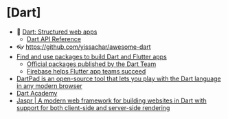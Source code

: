 # [Dart]

- 🔸 [Dart: Structured web apps](https://dart.dev/)
  - [Dart API Reference](https://api.dart.dev/stable/index.html)
- 👓 <https://github.com/yissachar/awesome-dart>
- [Find and use packages to build Dart and Flutter apps](https://pub.dev/)
  - [Official packages published by the Dart Team](https://pub.dev/publishers/dart.dev/packages)
  - [Firebase helps Flutter app teams succeed](https://pub.dev/publishers/firebase.google.com/packages)
- [DartPad is an open-source tool that lets you play with the Dart language in any modern browser](https://dartpad.dev/)
- [Dart Academy](https://dart.academy/)
- [Jaspr | A modern web framework for building websites in Dart with support for both client-side and server-side rendering](https://github.com/schultek/jaspr)
